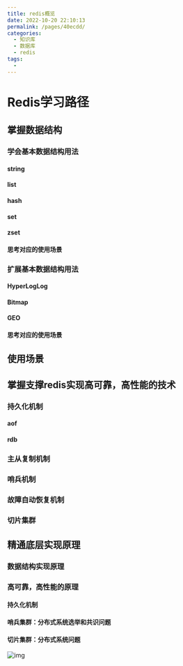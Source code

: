 ```yaml
---
title: redis概览
date: 2022-10-20 22:10:13
permalink: /pages/40ecdd/
categories:
  - 知识库
  - 数据库
  - redis
tags:
  - 
---
```



# Redis学习路径

## 掌握数据结构

### 学会基本数据结构用法

#### string
#### list
#### hash
#### set
#### zset
#### 思考对应的使用场景

### 扩展基本数据结构用法
#### HyperLogLog
#### Bitmap
#### GEO
#### 思考对应的使用场景

## 使用场景

## 掌握支撑redis实现高可靠，高性能的技术
### 持久化机制
#### aof
#### rdb

### 主从复制机制
### 哨兵机制
### 故障自动恢复机制
### 切片集群


## 精通底层实现原理
### 数据结构实现原理
### 高可靠，高性能的原理
#### 持久化机制
#### 哨兵集群：分布式系统选举和共识问题
#### 切片集群：分布式系统问题



![img](https://kaito-blog-1253469779.cos.ap-beijing.myqcloud.com/2020/09/15996549004998.jpg)



